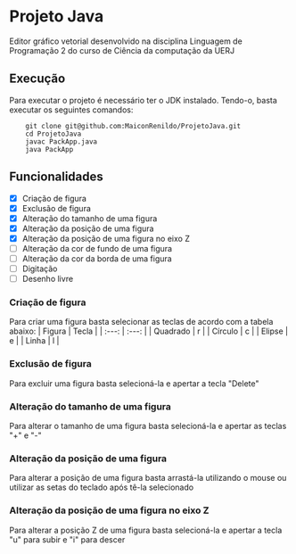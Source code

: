 # Projeto Java
Editor gráfico vetorial desenvolvido na disciplina Linguagem de Programação 2 do curso de Ciência da computação da UERJ

## Execução
Para executar o projeto é necessário ter o JDK instalado. Tendo-o, basta executar os seguintes comandos:
```
    git clone git@github.com:MaiconRenildo/ProjetoJava.git
    cd ProjetoJava
    javac PackApp.java
    java PackApp
```

## Funcionalidades
- [x] Criação de figura
- [X] Exclusão de figura
- [x] Alteração do tamanho de uma figura 
- [X] Alteração da posição de uma figura
- [X] Alteração da posição de uma figura no eixo Z
- [ ] Alteração da cor de fundo de uma figura
- [ ] Alteração da cor da borda de uma figura
- [ ] Digitação
- [ ] Desenho livre

### Criação de figura
Para criar uma figura basta selecionar as teclas de acordo com a tabela abaixo:
| Figura  |  Tecla  |
| :---: | :---: |
|  Quadrado |  r |
|  Círculo |  c |
|  Elipse |  e |
|  Linha |  l |

### Exclusão de figura
Para excluir uma figura basta selecioná-la e apertar a tecla "Delete"

### Alteração do tamanho de uma figura
Para alterar o tamanho de uma figura basta selecioná-la e apertar as teclas "+" e "-"

### Alteração da posição de uma figura
Para alterar a posição de uma figura basta arrastá-la utilizando o mouse ou utilizar as setas do teclado após tê-la selecionado 

### Alteração da posição de uma figura no eixo Z
Para alterar a posição Z de uma figura basta selecioná-la e apertar a tecla "u" para subir e "i" para descer
